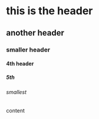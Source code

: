 # this is the header
## another header
### smaller header
#### 4th header
##### 5th
###### smallest
content
